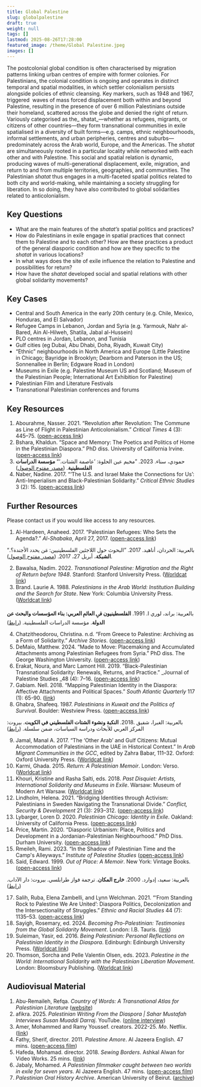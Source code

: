 ```yaml
---
title: Global Palestine
slug: globalpalestine
draft: true
weight: null
tags: []
lastmod: 2025-08-26T17:28:00
featured_image: /theme/Global Palestine.jpeg
images: []
---
```

The postcolonial global condition is often characterised by migration patterns linking urban centres of empire with former colonies. For Palestinians, the colonial condition is ongoing and operates in distinct temporal and spatial modalities, in which settler colonialism persists alongside policies of ethnic cleansing. Key markers, such as 1948 and 1967, triggered  waves of mass forced displacement both within and beyond Palestine, resulting in the presence of over 6 million Palestinians outside their homeland, scattered across the globe and denied the right of return. Variously categorised as the_ shatat_—whether as refugees, migrants, or citizens of other countries—they form transnational communities in exile spatialised in a diversity of built forms—e.g. camps, ethnic neighbourhoods, informal settlements, and urban peripheries, centres and suburbs—predominately across the Arab world, Europe, and the Americas. The _shatat_ are simultaneously rooted in a particular locality while networked with each other and with Palestine. This social and spatial relation is dynamic, producing waves of multi-generational displacement, exile, migration, and return to and from multiple territories, geographies, and communities. The Palestinian _shatat_ thus engages in a multi-faceted spatial politics related to both city and world-making, while maintaining a society struggling for liberation. In so doing, they have also contributed to global solidarities related to anticolonialism.

## Key Questions

- What are the main features of the _shatat’s_ spatial politics and practices?
- How do Palestinians in exile engage in spatial practices that connect them to Palestine and to each other? How are these practices a product of the general diasporic condition and how are they specific to the _shatat_ in various locations? 
- In what ways does the site of exile influence the relation to Palestine and possibilities for return?
- How have the _shatat_ developed social and spatial relations with other global solidarity movements?

## Key Cases

- Central and South America in the early 20th century (e.g. Chile, Mexico, Honduras, and El Salvador)
- Refugee Camps in Lebanon, Jordan and Syria (e.g. Yarmouk, Nahr al-Bared, Ain Al-Hilweh, Shatila, Jabal al-Hussein)
- PLO centres in Jordan, Lebanon, and Tunisia
- Gulf cities (eg Dubai, Abu Dhabi, Doha, Riyadh, Kuwait City) 
- “Ethnic” neighbourhoods in North America and Europe (Little Palestine in Chicago; Bayridge in Brooklyn; Dearborn and Paterson in the US; Sonnenallee in Berlin; Edgware Road in London)  
- Museums in Exile (e.g. Palestine Museum US and Scotland; Museum of the Palestinian People; International Art Exhibition for Palestine)
- Palestinian Film and Literature Festivals
- Transnational Palestinian conferences and forums

## Key Resources

1. Abourahme, Nasser. 2021. “Revolution after Revolution: The Commune as Line of Flight in Palestinian Anticolonialism.” _Critical Times_ 4 (3): 445–75. ([open-access link](https://read.dukeupress.edu/critical-times/article/4/3/445/173562/Revolution-after-RevolutionThe-Commune-as-Line-of))
2. Bshara, Khaldun. “Space and Memory: The Poetics and Politics of Home in the Palestinian Diaspora.” PhD diss. University of California Irvine. ([open-access link](https://www.proquest.com/docview/1024425320?pq-origsite=gscholar&fromopenview=true&sourcetype=Dissertations%20&%20Theses))
3. حمودي، سناء. 2023. ”مخيم عين الحلوة: ’عاصمة الشتات.‘“ **مؤسسة الدراسات الفلسطينية**. ([مصدر مفتوح الوصول](https://www.palestine-studies.org/ar/node/236037))  
4. Naber, Nadine. 2017. “‘The U.S. and Israel Make the Connections for Us’: Anti-Imperialism and Black-Palestinian Solidarity.” _Critical Ethnic Studies_ 3 (2): 15. ([open-access link](https://www.jstor.org/stable/pdf/10.5749/jcritethnstud.3.2.0015.pdf?refreqid=fastly-default%3Aaed1bea91e2fe1db14f7ed499ea6d134&ab_segments=&initiator=&acceptTC=1))

## Further Resources

Please contact us if you would like access to any resources.

1. Al-Hardeen, Anaheed. 2017. “Palestinian Refugees: Who Sets the Agenda?.” _Al-Shabaka_, April 27, 2017. ([open-access link](https://al-shabaka.org/commentaries/researching-palestinian-refugees-who-sets-the-agenda))

بالعربية: الحردان، أناهيد. 2017. ”البحوث حول اللاجئين الفلسطينيين: مَن يحدد الأجندة؟.“ **الشبكة**، أبريل 27، 2017. ([مصدر مفتوح الوصول](https://al-shabaka.org/commentaries/%D8%A7%D9%84%D8%A8%D8%AD%D9%88%D8%AB-%D8%AD%D9%88%D9%84-%D8%A7%D9%84%D9%84%D8%A7%D8%AC%D8%A6%D9%8A%D9%86-%D8%A7%D9%84%D9%81%D9%84%D8%B3%D8%B7%D9%8A%D9%86%D9%8A%D9%8A%D9%86-%D9%85%D9%86-%D9%8A%D8%AD%D8%AF%D8%AF-%D8%A7%D9%84%D8%A3%D8%AC%D9%86%D8%AF%D8%A9/)).

2. Bawalsa, Nadim. 2022. _Transnational Palestine: Migration and the Right of Return before 1948_. Stanford: Stanford University Press. ([Worldcat link](https://search.worldcat.org/title/1295617210))
3. Brand. Laurie A. 1988. _Palestinians in the Arab World: Institution Building and the Search for State_. New York: Columbia University Press. ([Worldcat link](https://search.worldcat.org/title/17619137))

بالعربية: براند، لوري ا. 1991. **اﻟﻔﻠﺴﻄﻴﻨﻴﻮن ﰲ اﻟﻌﺎﱂ اﻟﻌﺮﺑﻲ: ﺑﻨﺎء اﳌﺆﺳﺴﺎت واﻟﺒﺤﺚ ﻋﻦ اﻟﺪوﻟﺔ**. مؤسسة الدراسات الفلسطينية. ([رابط](https://www.palestine-studies.org/en/node/1648096)) 

4. Chatzitheodorou, Christina. n.d. “From Greece to Palestine: Archiving as a Form of Solidarity.” _Archive Stories_. ([open-access link](https://archive-stories.com/From-Greece-to-Palestine))
5. DeMaio, Matthew. 2024. “Made to Move: Placemaking and Accumulated Attachments among Palestinian Refugees from Syria.” PhD diss. The George Washington University. ([open-access link](https://scholarspace.library.gwu.edu/downloads/bc386k045?disposition=inline&locale=en))
6. Erakat, Noura, and Marc Lamont Hill. 2019. “Black-Palestinian Transnational Solidarity: Renewals, Returns, and Practice.” _Journal of Palestine Studies&#32;_48 (4): 7–16. ([open-access link](https://www.palestine-studies.org/sites/default/files/attachments/jps-articles/JPS192_02_Erakat_Hill.pdf))
7. Gabiam. Nell. 2018. “Mapping Palestinian Identity in the Diaspora: Affective Attachments and Political Spaces.” _South Atlantic Quarterly_ 117 (1): 65-90. ([link](https://read.dukeupress.edu/south-atlantic-quarterly/article-abstract/117/1/65/133452/Mapping-Palestinian-Identity-in-the?redirectedFrom=fulltext))
8. Ghabra, Shafeeq. 1987. _Palestinians in Kuwait and the Politics of Survival_. Boulder: Westview Press. ([open-access link](https://archive.org/details/palestiniansinku0000ghab/page/n3/mode/2up))

بالعربية: الغبرا، شفيق .2018. **النكبة ونشوء الشتات الفلسطيني في الكويت**. بيروت: المركز العربي للأبحاث ودراسة السياسات، ضمن سلسلة. ([رابط](https://bookstore.dohainstitute.org/p-1454.aspx)) 

9. Jamal, Manal A. 2017. “The ‘Other Arab’ and Gulf Citizens: Mutual Accommodation of Palestinians in the UAE in Historical Context.” In _Arab Migrant Communities in the GCC_, edited by Zahra Babar, 111–32. Oxford: Oxford University Press. ([Worldcat link](https://search.worldcat.org/title/1004636961))
10. Karmi, Ghada. 2015. _Return: A Palestinian Memoir_. London: Verso. ([Worldcat link](https://search.worldcat.org/title/886745822))
11. Khouri, Kristine and Rasha Salti, eds. 2018. _Past Disquiet: Artists, International Solidarity and Museums in Exile_. Warsaw: Museum of Modern Art Warsaw. ([Worldcat link](https://search.worldcat.org/title/1103320393))
12. Lindholm, Helena. 2021. “Bridging Identities through Activism: Palestinians in Sweden Navigating the Transnational Divide.” _Conflict, Security & Development_ 21 (3): 293–312. ([open-access link](https://www.tandfonline.com/doi/full/10.1080/14678802.2021.1933033#abstract)) 
13. Lybarger, Loren D. 2020. _Palestinian Chicago: Identity in Exile_. Oakland: University of California Press. ([open-access link](https://library.oapen.org/bitstream/handle/20.500.12657/41255/palestinian-chicago.pdf?sequence=1&isAllowed=y))
14. Price, Martin. 2020. “Diasporic Urbanism: Place, Politics and Development in a Jordanian-Palestinian Neighbourhood.” PhD Diss. Durham University. ([open-access link](https://etheses.dur.ac.uk/13550/1/PhD_Thesis_Revised_Apr_2020.pdf))
15. Rmeileh, Rami. 2023. “In the Shadow of Palestinian Time and the Camp's Alleyways.” _Institute of Palestine Studies_ ([open-access link](https://www.palestine-studies.org/en/node/1654113))
16. Said, Edward. 1999. _Out of Place: A Memoir_. New York: Vintage Books. ([open-access link](https://yplus.ps/wp-content/uploads/2021/01/Said-Edward-Out-of-Place-A-Memoir-1.pdf))

بالعربية: سعيد، إدوارد. 2000. **خارج المكان**. ترجمة فواز طرابلسي. بيروت: دار الآداب. ([رابط](https://www.thebookhome.com/product/index/14785/%D8%AE%D8%A7%D8%B1%D8%AC-%D8%A7%D9%84%D9%85%D9%83%D8%A7%D9%86))  

17. Salih, Ruba, Elena Zambelli, and Lynn Welchman. 2021. “‘From Standing Rock to Palestine We Are United’: Diaspora Politics, Decolonization and the Intersectionality of Struggles.” _Ethnic and Racial Studies_ 44 (7): 1135–53. ([open-access link](https://soas-repository.worktribe.com/OutputFile/396998))
18. Sayigh, Rosemary, ed. 2024. _Becoming Pro-Palestinian: Testimonies from the Global Solidarity Movement_. London: I.B. Tauris. ([link](https://www.bloomsbury.com/uk/becoming-propalestinian-9780755692088/))
19. Suleiman, Yasir, ed. 2016. _Being Palestinian: Personal Reflections on Palestinian Identity in the Diaspora_. Edinburgh: Edinburgh University Press. ([Worldcat link](https://search.worldcat.org/title/1302165442)) 
20. Thomson, Sorcha and Pelle Valentin Olsen, eds. 2023. _Palestine in the World: International Solidarity with the Palestinian Liberation Movement_. London: Bloomsbury Publishing. ([Worldcat link](https://search.worldcat.org/title/1400013387))

## Audiovisual Material

1. Abu-Remaileh, Refqa. _Country of Words: A Transnational Atlas for Palestinian Literature_ ([website](https://countryofwords.org/))
2. afikra. 2025. _Palestinian Writing From the Diaspora | Sahar Mustafah Interviews Susan Muaddi Darraj_. YouTube. ([online interview](https://youtu.be/EjB0CnNifS0?si=3SDvH0q4n2rkPOru))
3. Amer, Mohammed and Ramy Youssef. creators. 2022-25. _Mo_. Netflix. ([link](https://www.netflix.com/gb/title/81134264))
4. Fathy, Sherif, director. 2011. _Palestine Amore_. Al Jazeera English. 47 mins. ([open-access film](https://www.youtube.com/watch?v=sXDngNEqdnA))
5. Hafeda, Mohamad. director. 2018. _Sewing Borders_. Ashkal Alwan for Video Works. 25 mins. ([link](https://www.mohamadhafeda.com/sewing-borders))
6. Jabaly, Mohamed. _A Palestinian filmmaker caught between two worlds in exile for seven years._ Al Jazeera English. 47 mins. ([open-access film](https://youtu.be/4r_xPTTV2ZQ?si=M5QR3fSmYjrI6BYd)) 
7. _Palestinian Oral History Archive_. American University of Beirut. ([archive](https://libraries.aub.edu.lb/poha/?_gl=1*1cygt9i*_ga*NzEzNTE2ODgxLjE3MzUzOTY2OTE.*_ga_5G09CXDJQ3*czE3NDkxMjMwODQkbzIkZzAkdDE3NDkxMjMwODQkajYwJGwwJGgw&_ga=2.152894137.1492981738.1749123085-713516881.1735396691))
